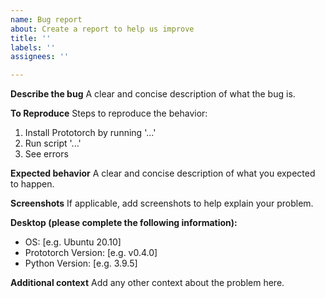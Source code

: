 ```yaml
---
name: Bug report
about: Create a report to help us improve
title: ''
labels: ''
assignees: ''

---
```


**Describe the bug**
A clear and concise description of what the bug is.

**To Reproduce**
Steps to reproduce the behavior:
1. Install Prototorch by running '...'
2. Run script '...'
3. See errors

**Expected behavior**
A clear and concise description of what you expected to happen.

**Screenshots**
If applicable, add screenshots to help explain your problem.

**Desktop (please complete the following information):**
 - OS: [e.g. Ubuntu 20.10]
 - Prototorch Version: [e.g. v0.4.0]
 - Python Version: [e.g. 3.9.5]

**Additional context**
Add any other context about the problem here.